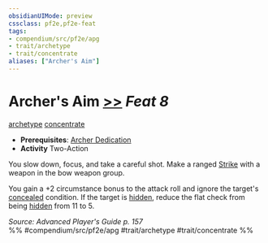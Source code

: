 ```yaml
---
obsidianUIMode: preview
cssclass: pf2e,pf2e-feat
tags:
- compendium/src/pf2e/apg
- trait/archetype
- trait/concentrate
aliases: ["Archer's Aim"]
---
```

# Archer's Aim  [>>](../../Rules/core-rulebook/chapter-9-playing-the-game.md#Actions "Two-Action") *Feat 8*  
[archetype](../../Rules/traits/archetype.md)  [concentrate](../../Rules/traits/concentrate.md)  

- **Prerequisites**: [Archer Dedication](archer-dedication-apg.md)
- **Activity** Two-Action

You slow down, focus, and take a careful shot. Make a ranged [Strike](../../Rules/actions/strike.md) with a weapon in the bow weapon group.

You gain a +2 circumstance bonus to the attack roll and ignore the target's [concealed](../../Rules/conditions.md#Concealed) condition. If the target is [hidden](../../Rules/conditions.md#Hidden), reduce the flat check from being [hidden](../../Rules/conditions.md#Hidden) from 11 to 5.

*Source: Advanced Player's Guide p. 157*  
%% #compendium/src/pf2e/apg #trait/archetype #trait/concentrate %%